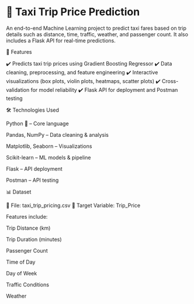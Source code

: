 # 🚖 Taxi Trip Price Prediction

An end-to-end Machine Learning project to predict taxi fares based on trip details such as distance, time, traffic, weather, and passenger count.
It also includes a Flask API for real-time predictions.

📌 Features

✔️ Predicts taxi trip prices using Gradient Boosting Regressor
✔️ Data cleaning, preprocessing, and feature engineering
✔️ Interactive visualizations (box plots, violin plots, heatmaps, scatter plots)
✔️ Cross-validation for model reliability
✔️ Flask API for deployment and Postman testing

🛠️ Technologies Used

Python 🐍 – Core language

Pandas, NumPy – Data cleaning & analysis

Matplotlib, Seaborn – Visualizations

Scikit-learn – ML models & pipeline

Flask – API deployment

Postman – API testing

📊 Dataset

📁 File: taxi_trip_pricing.csv
🎯 Target Variable: Trip_Price

Features include:

Trip Distance (km)

Trip Duration (minutes)

Passenger Count

Time of Day

Day of Week

Traffic Conditions

Weather
